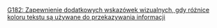 [G182: Zapewnienie dodatkowych wskazówek wizualnych, gdy różnice koloru tekstu są używane do przekazywania informacji](https://www.w3.org/TR/WCAG20-TECHS/G182.html)